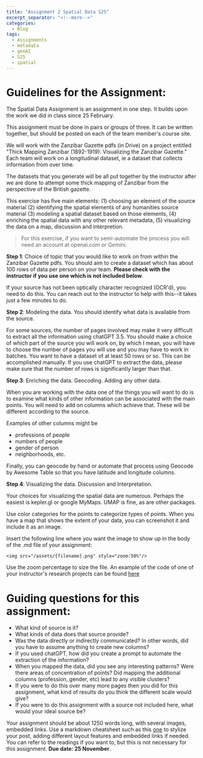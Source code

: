 ```yaml
---
title: "Assignment 2 Spatial Data S25"
excerpt_separator: "<!--more-->"
categories:
  - Blog
tags:
  - Assignments
  - metadata
  - genAI
  - S25 
  - spatial
---
```


# Guidelines for the Assignment: 

The Spatial Data Assignment is an assignment in one step. It builds upon the work we did in class since 25 February. 

This assignment must be done in pairs or groups of three. It can be written together, but should be posted on each of the team member's course site. 

We will work with the Zanzibar Gazette pdfs (in Drive) on a project entitled "Thick Mapping Zanzibar (1892-1919): Visualizing the Zanzibar Gazette." Each team will work on a longitudinal dataset, ie a dataset that collects information from over time. 

The datasets that you generate will be all put together by the instructor after we are done to attempt some thick mapping of Zanzibar from the perspective of the British gazette.

This exercise has five main elements: (1) choosing an element of the source material (2) identifying the spatial elements of any humanities source material (3) modeling a spatial dataset based on those elements, (4) enriching the spatial data with any other relevant metadata, (5) visualizing the data on a map, discussion and interpretion.

> For this exercise, if you want to semi-automate the process you will need an account at openai.com or Gemini. 

**Step 1**: Choice of topic that you would like to work on from within the Zanzibar Gazette pdfs. You should aim to create a dataset which has about 100 rows of data per person on your team. **Please check with the instructor if you use one which is not included below**. 

If your source has not been optically character recognized (OCR'd), you need to do this. You can reach out to the instructor to help with this--it takes just a few minutes to do. 

**Step 2**: Modeling the data. You should identify what data is available from the source. 

For some sources, the number of pages involved may make it very difficult to extract all the information using chatGPT 3.5. You should make a choice of which part of the source you will work on, by which I mean, you will have to choose the number of pages you will use and you may have to work in batches. You want to have a dataset of at least 50 rows or so. This can be accomplished manually. If you use chatGPT to extract the data, please make sure that the number of rows is significantly larger than that. 

**Step 3**:  Enriching the data. Geocoding. Adding any other data. 

When you are working with the data one of the things you will want to do is to examine what kinds of other information can be associated with the main points. You will need to add on columns which achieve that. These will be different according to the source. 

Examples of other columns might be
- professions of people
- numbers of people
- gender of person
- neighborhoods, etc. 

Finally, you can geocode by hand or automate that process using Geocode by Awesome Table so that you have latitude and longitude columns. 

**Step 4**:  Visualizing the data. Discussion and Interpretation. 

Your choices for visualizing the spatial data are numerous. Perhaps the easiest is kepler.gl or google MyMaps. UMAP is fine, as are other packages. 

Use color categories for the points to categorize types of points. When you have a map that shows the extent of your data, you can screenshot it and include it as an image.

Insert the following line where you want the image to show up in the body of the .md file of your assignment:

`<img src="/assets/{filename}.png" style="zoom:50%"/>`

Use the zoom percentage to size the file. An example of the code of one of your instructor's research projects can be found [here](https://raw.githubusercontent.com/parisbible/parisbible.github.io/main/_posts/2022-10-31-bible-hunting-Italy.md)

# Guiding questions for this assignment:

- What kind of source is it? 
- What kinds of data does that source provide? 
- Was the data directly or indirectly communicated? In other words, did you have to assume anything to create new columns? 
- If you used chatGPT, how did you create a prompt to automate the extraction of the information? 
- When you mapped the data, did you see any interesting patterns? Were there areas of concentration of points? Did mapping the additional columns (profession, gender, etc) lead to any visible clusters?
- If you were to do this over many more pages then you did for this assignment, what kind of results do you think the different scale would give?
- If you were to do this assignment with a source not included here, what would your ideal source be?  


Your assignment should be about 1250 words long, with several images, embedded links. Use a markdown cheatsheet such as this [one](https://www.markdownguide.org/cheat-sheet) to stylize your post, adding different layout features and embedded links if needed. You can refer to the readings if you want to, but this is not necessary for this assignment. **Due date: 25 November**.
